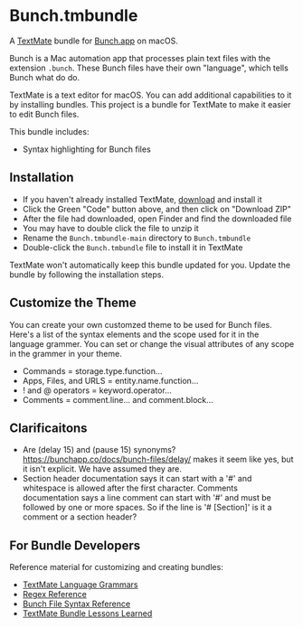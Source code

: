 # Bunch.tmbundle

A [TextMate](https://macromates.com/) bundle for
[Bunch.app](https://bunchapp.co) on macOS.

Bunch is a Mac automation app that processes plain text files with the extension
`.bunch`. These Bunch files have their own "language", which tells Bunch what do
do.

TextMate is a text editor for macOS. You can add additional capabilities to
it by installing bundles. This project is a bundle for TextMate to make it
easier to edit Bunch files.

This bundle includes:

- Syntax highlighting for Bunch files


## Installation

- If you haven't already installed TextMate,
  [download](https://macromates.com/download) and install it
- Click the Green "Code" button above, and then click on "Download ZIP"
- After the file had downloaded, open Finder and find the downloaded file
- You may have to double click the file to unzip it
- Rename the `Bunch.tmbundle-main` directory to `Bunch.tmbundle`
- Double-click the `Bunch.tmbundle` file to install it in TextMate

TextMate won't automatically keep this bundle updated for you. Update the bundle
by following the installation steps.

## Customize the Theme

You can create your own customzed theme to be used for Bunch files. Here's a list
of the syntax elements and the scope used for it in the language grammer. You can
set or change the visual attributes of any scope in the grammer in your theme.

- Commands = storage.type.function...
- Apps, Files, and URLS = entity.name.function...
- ! and @ operators = keyword.operator...
- Comments = comment.line... and comment.block...


## Clarificaitons

- Are (delay 15) and (pause 15) synonyms? https://bunchapp.co/docs/bunch-files/delay/
  makes it seem like yes, but it isn't explicit. We have assumed they are.
- Section header documentation says it can start with a '#' and whitespace is allowed after
  the first character. Comments documentation says a line comment can start with '#' and must
  be followed by one or more spaces. So if the line is '# [Section]' is it a comment or a
  section header?


## For Bundle Developers

Reference material for customizing and creating bundles:

* [TextMate Language Grammars](https://macromates.com/manual/en/language_grammars)
* [Regex Reference](https://macromates.com/manual/en/regular_expressions)
* [Bunch File Syntax Reference](https://bunchapp.co/docs/bunch-files/quick-reference/)
* [TextMate Bundle Lessons Learned](https://www.apeth.com/nonblog/stories/textmatebundle.html)
